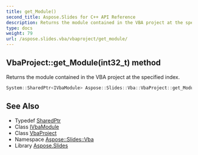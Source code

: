 ```yaml
---
title: get_Module()
second_title: Aspose.Slides for C++ API Reference
description: Returns the module contained in the VBA project at the specified index.
type: docs
weight: 79
url: /aspose.slides.vba/vbaproject/get_module/
---
```

## VbaProject::get_Module(int32_t) method


Returns the module contained in the VBA project at the specified index.

```cpp
System::SharedPtr<IVbaModule> Aspose::Slides::Vba::VbaProject::get_Module(int32_t index) override
```

## See Also

* Typedef [SharedPtr](../../../system/sharedptr/)
* Class [IVbaModule](../../ivbamodule/)
* Class [VbaProject](../)
* Namespace [Aspose::Slides::Vba](../../)
* Library [Aspose.Slides](../../../)